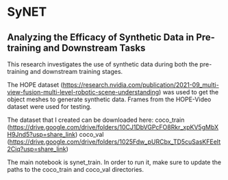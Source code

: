 # SyNET
## Analyzing the Efficacy of Synthetic Data in Pre-training and Downstream Tasks

This research investigates the use of synthetic data during both the pre-training and downstream training stages.

The HOPE dataset (https://research.nvidia.com/publication/2021-09_multi-view-fusion-multi-level-robotic-scene-understanding) was used to get the object meshes to generate synthetic data. Frames from the HOPE-Video dataset were used for testing.

The dataset that I created can be downloaded here: coco_train (https://drive.google.com/drive/folders/10CJ1DbVGPcFO8Rkr_xpKV5gMbXH9Jnd5?usp=share_link) coco_val (https://drive.google.com/drive/folders/1025Fdw_pURCbx_TD5cuSasKFEeIt2Ciq?usp=share_link)

The main notebook is synet_train. In order to run it, make sure to update the paths to the coco_train and coco_val directories. 
